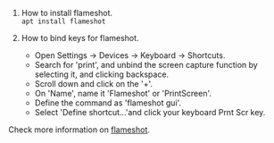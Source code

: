 1. How to install flameshot.\
  `apt install flameshot`

2. How to bind keys for flameshot.
   *  Open Settings → Devices → Keyboard → Shortcuts.
   *  Search for 'print', and unbind the screen capture function by selecting it, and clicking backspace.
   *  Scroll down and click on the '+'.
   *  On 'Name', name it 'Flameshot' or 'PrintScreen'.
   *  Define the command as 'flameshot gui'.
   *  Select 'Define shortcut...'and click your keyboard Prnt Scr key.

Check more information on [flameshot](https://flameshot.org/docs/guide/key-bindings/).
